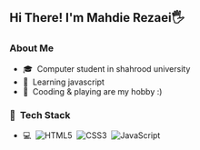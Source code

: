 <h2>Hi There! I'm Mahdie Rezaei🖐</h2>

<h3>About Me</h3>

- 🎓&nbsp; Computer student in shahrood university
- 🌱&nbsp; Learning javascript
- 🎈&nbsp; Cooding & playing are my hobby :)

<h3>🔧&nbsp; Tech Stack</h3>

- 💻&nbsp;
  ![HTML5](https://img.shields.io/badge/html5-%23E34F26.svg?style=for-the-badge&logo=html5&logoColor=white)&nbsp;
  ![CSS3](https://img.shields.io/badge/css3-%231572B6.svg?style=for-the-badge&logo=css3&logoColor=white)&nbsp;
  ![JavaScript](https://img.shields.io/badge/javascript-%23323330.svg?style=for-the-badge&logo=javascript&logoColor=%23F7DF1E)

